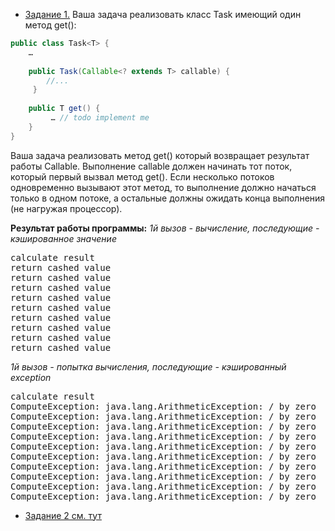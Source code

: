 * [Задание 1.](https://github.com/averveiko/javaSchool/tree/master/lesson13/JMM/src/main/java/ru/sbt/averveyko/Task)
Ваша задача реализовать класс Task имеющий один метод get():
```Java
public class Task<T> {
    …
 
    public Task(Callable<? extends T> callable) {
        //...
     }
 
    public T get() {
         … // todo implement me
    }
}
```
Ваша задача реализовать метод get() который возвращает результат работы Callable. Выполнение callable должен начинать тот поток, который первый вызвал метод get(). Если несколько потоков одновременно вызывают этот метод, то выполнение должно начаться только в одном потоке, а остальные должны ожидать конца выполнения (не нагружая процессор). 

**Результат работы программы:**
_1й вызов - вычисление, последующие - кэшированное значение_
<pre>
calculate result
return cashed value
return cashed value
return cashed value
return cashed value
return cashed value
return cashed value
return cashed value
return cashed value
return cashed value
</pre>
_1й вызов  - попытка вычисления, последующие - кэшированный exception_
<pre>
calculate result
ComputeException: java.lang.ArithmeticException: / by zero
ComputeException: java.lang.ArithmeticException: / by zero
ComputeException: java.lang.ArithmeticException: / by zero
ComputeException: java.lang.ArithmeticException: / by zero
ComputeException: java.lang.ArithmeticException: / by zero
ComputeException: java.lang.ArithmeticException: / by zero
ComputeException: java.lang.ArithmeticException: / by zero
ComputeException: java.lang.ArithmeticException: / by zero
ComputeException: java.lang.ArithmeticException: / by zero
ComputeException: java.lang.ArithmeticException: / by zero
</pre>

* [Задание 2 см. тут](https://github.com/averveiko/javaSchool/tree/master/lesson14/ExecutionManager)
